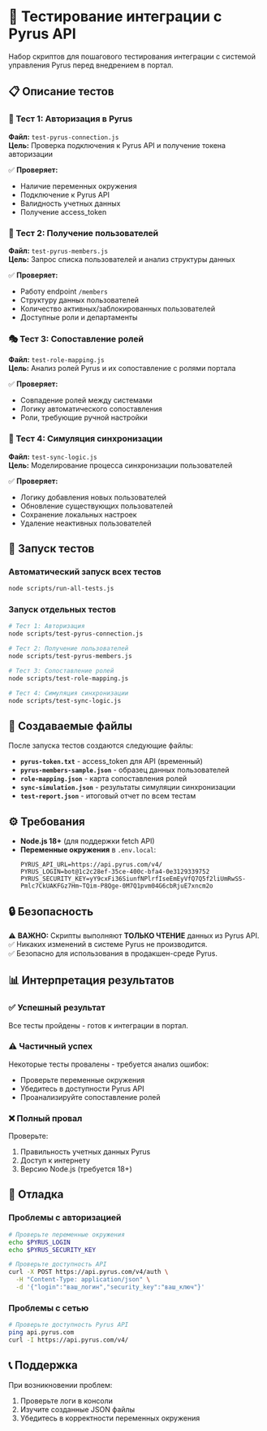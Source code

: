 # 🧪 Тестирование интеграции с Pyrus API

Набор скриптов для пошагового тестирования интеграции с системой управления Pyrus перед внедрением в портал.

## 📋 Описание тестов

### 🔐 Тест 1: Авторизация в Pyrus
**Файл:** `test-pyrus-connection.js`  
**Цель:** Проверка подключения к Pyrus API и получение токена авторизации  

✅ **Проверяет:**
- Наличие переменных окружения
- Подключение к Pyrus API
- Валидность учетных данных
- Получение access_token

### 👥 Тест 2: Получение пользователей
**Файл:** `test-pyrus-members.js`  
**Цель:** Запрос списка пользователей и анализ структуры данных  

✅ **Проверяет:**
- Работу endpoint `/members`
- Структуру данных пользователей
- Количество активных/заблокированных пользователей
- Доступные роли и департаменты

### 🎭 Тест 3: Сопоставление ролей
**Файл:** `test-role-mapping.js`  
**Цель:** Анализ ролей Pyrus и их сопоставление с ролями портала  

✅ **Проверяет:**
- Совпадение ролей между системами
- Логику автоматического сопоставления
- Роли, требующие ручной настройки

### 🔄 Тест 4: Симуляция синхронизации
**Файл:** `test-sync-logic.js`  
**Цель:** Моделирование процесса синхронизации пользователей  

✅ **Проверяет:**
- Логику добавления новых пользователей
- Обновление существующих пользователей
- Сохранение локальных настроек
- Удаление неактивных пользователей

## 🚀 Запуск тестов

### Автоматический запуск всех тестов
```bash
node scripts/run-all-tests.js
```

### Запуск отдельных тестов
```bash
# Тест 1: Авторизация
node scripts/test-pyrus-connection.js

# Тест 2: Получение пользователей
node scripts/test-pyrus-members.js

# Тест 3: Сопоставление ролей
node scripts/test-role-mapping.js

# Тест 4: Симуляция синхронизации
node scripts/test-sync-logic.js
```

## 📁 Создаваемые файлы

После запуска тестов создаются следующие файлы:

- **`pyrus-token.txt`** - access_token для API (временный)
- **`pyrus-members-sample.json`** - образец данных пользователей
- **`role-mapping.json`** - карта сопоставления ролей
- **`sync-simulation.json`** - результаты симуляции синхронизации
- **`test-report.json`** - итоговый отчет по всем тестам

## ⚙️ Требования

- **Node.js 18+** (для поддержки fetch API)
- **Переменные окружения** в `.env.local`:
  ```env
  PYRUS_API_URL=https://api.pyrus.com/v4/
  PYRUS_LOGIN=bot@1c2c28ef-35ce-400c-bfa4-0e3129339752
  PYRUS_SECURITY_KEY=yY9cxFi36SiunfNPlrfIseEmEyVfQ7Q5f2liUmRwSS-Pmlc7CkUAKFGz7Hm~TQim-P8Qge-0M7Q1pvm04G6cbRjuE7xncm2o
  ```

## 🔒 Безопасность

⚠️ **ВАЖНО:** Скрипты выполняют **ТОЛЬКО ЧТЕНИЕ** данных из Pyrus API.  
✅ Никаких изменений в системе Pyrus не производится.  
✅ Безопасно для использования в продакшен-среде Pyrus.

## 📊 Интерпретация результатов

### ✅ Успешный результат
Все тесты пройдены - готов к интеграции в портал.

### ⚠️ Частичный успех
Некоторые тесты провалены - требуется анализ ошибок:
- Проверьте переменные окружения
- Убедитесь в доступности Pyrus API
- Проанализируйте сопоставление ролей

### ❌ Полный провал
Проверьте:
1. Правильность учетных данных Pyrus
2. Доступ к интернету
3. Версию Node.js (требуется 18+)

## 🔧 Отладка

### Проблемы с авторизацией
```bash
# Проверьте переменные окружения
echo $PYRUS_LOGIN
echo $PYRUS_SECURITY_KEY

# Проверьте доступность API
curl -X POST https://api.pyrus.com/v4/auth \
  -H "Content-Type: application/json" \
  -d '{"login":"ваш_логин","security_key":"ваш_ключ"}'
```

### Проблемы с сетью
```bash
# Проверьте доступность Pyrus API
ping api.pyrus.com
curl -I https://api.pyrus.com/v4/
```

## 📞 Поддержка

При возникновении проблем:
1. Проверьте логи в консоли
2. Изучите созданные JSON файлы
3. Убедитесь в корректности переменных окружения
